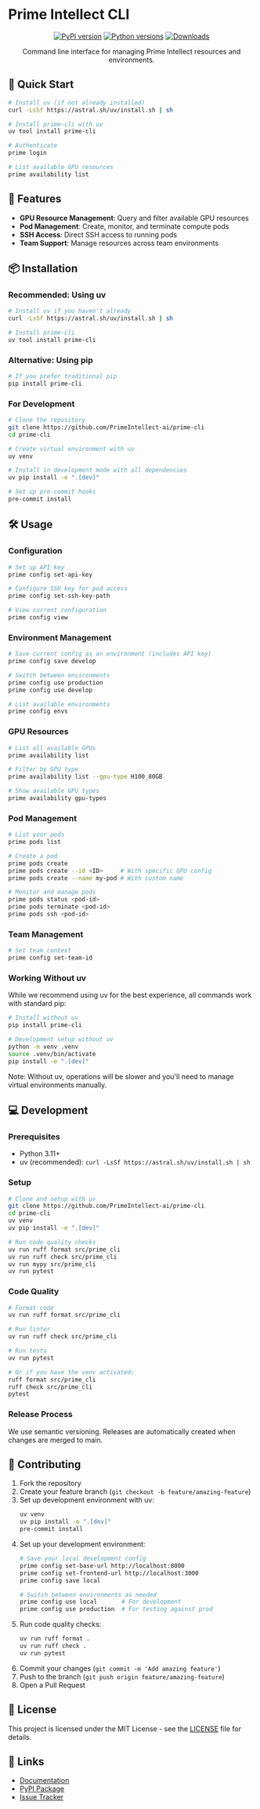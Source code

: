 # Prime Intellect CLI

<div align="center">

[![PyPI version](https://img.shields.io/pypi/v/prime-cli?cacheSeconds=60)](https://pypi.org/project/prime-cli/)
[![Python versions](https://img.shields.io/pypi/pyversions/prime-cli?cacheSeconds=60)](https://pypi.org/project/prime-cli/)
[![Downloads](https://img.shields.io/pypi/dm/prime-cli)](https://pypi.org/project/prime-cli/)

Command line interface for managing Prime Intellect resources and environments.
</div>

## 🚀 Quick Start

```bash
# Install uv (if not already installed)
curl -LsSf https://astral.sh/uv/install.sh | sh

# Install prime-cli with uv
uv tool install prime-cli

# Authenticate 
prime login 

# List available GPU resources
prime availability list
```

## 🔧 Features

- **GPU Resource Management**: Query and filter available GPU resources
- **Pod Management**: Create, monitor, and terminate compute pods
- **SSH Access**: Direct SSH access to running pods
- **Team Support**: Manage resources across team environments

## 📦 Installation

### Recommended: Using uv
```bash
# Install uv if you haven't already
curl -LsSf https://astral.sh/uv/install.sh | sh

# Install prime-cli
uv tool install prime-cli
```

### Alternative: Using pip
```bash
# If you prefer traditional pip
pip install prime-cli
```

### For Development
```bash
# Clone the repository
git clone https://github.com/PrimeIntellect-ai/prime-cli
cd prime-cli

# Create virtual environment with uv
uv venv

# Install in development mode with all dependencies
uv pip install -e ".[dev]"

# Set up pre-commit hooks
pre-commit install
```

## 🛠️ Usage

### Configuration
```bash
# Set up API key
prime config set-api-key

# Configure SSH key for pod access
prime config set-ssh-key-path

# View current configuration
prime config view
```

### Environment Management
```bash
# Save current config as an environment (includes API key)
prime config save develop

# Switch between environments
prime config use production
prime config use develop

# List available environments
prime config envs
```

### GPU Resources
```bash
# List all available GPUs
prime availability list

# Filter by GPU type
prime availability list --gpu-type H100_80GB

# Show available GPU types
prime availability gpu-types
```

### Pod Management
```bash
# List your pods
prime pods list

# Create a pod
prime pods create
prime pods create --id <ID>     # With specific GPU config
prime pods create --name my-pod # With custom name

# Monitor and manage pods
prime pods status <pod-id>
prime pods terminate <pod-id>
prime pods ssh <pod-id>
```

### Team Management
```bash
# Set team context
prime config set-team-id
```

### Working Without uv

While we recommend using uv for the best experience, all commands work with standard pip:

```bash
# Install without uv
pip install prime-cli

# Development setup without uv
python -m venv .venv
source .venv/bin/activate
pip install -e ".[dev]"
```

Note: Without uv, operations will be slower and you'll need to manage virtual environments manually.

## 💻 Development

### Prerequisites
- Python 3.11+
- uv (recommended): `curl -LsSf https://astral.sh/uv/install.sh | sh`

### Setup
```bash
# Clone and setup with uv
git clone https://github.com/PrimeIntellect-ai/prime-cli
cd prime-cli
uv venv
uv pip install -e ".[dev]"

# Run code quality checks
uv run ruff format src/prime_cli
uv run ruff check src/prime_cli
uv run mypy src/prime_cli
uv run pytest
```

### Code Quality
```bash
# Format code
uv run ruff format src/prime_cli

# Run linter
uv run ruff check src/prime_cli

# Run tests
uv run pytest

# Or if you have the venv activated:
ruff format src/prime_cli
ruff check src/prime_cli
pytest
```

### Release Process
We use semantic versioning. Releases are automatically created when changes are merged to main.

## 🤝 Contributing

1. Fork the repository
2. Create your feature branch (`git checkout -b feature/amazing-feature`)
3. Set up development environment with uv:
   ```bash
   uv venv
   uv pip install -e ".[dev]"
   pre-commit install
   ```
4. Set up your development environment:
   ```bash
   # Save your local development config
   prime config set-base-url http://localhost:8000
   prime config set-frontend-url http://localhost:3000
   prime config save local
   
   # Switch between environments as needed
   prime config use local       # For development
   prime config use production  # For testing against prod
   ```
5. Run code quality checks:
   ```bash
   uv run ruff format .
   uv run ruff check .
   uv run pytest
   ```
6. Commit your changes (`git commit -m 'Add amazing feature'`)
7. Push to the branch (`git push origin feature/amazing-feature`)
8. Open a Pull Request

## 📝 License

This project is licensed under the MIT License - see the [LICENSE](LICENSE) file for details.

## 🔗 Links

- [Documentation](https://docs.primeintellect.ai)
- [PyPI Package](https://pypi.org/project/prime-cli/)
- [Issue Tracker](https://github.com/PrimeIntellect-ai/prime-cli/issues)